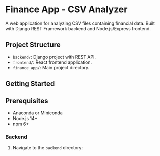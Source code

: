 # Finance App - CSV Analyzer

A web application for analyzing CSV files containing financial data. Built with Django REST Framework backend and Node.js/Express frontend.

## Project Structure

- `backend/`: Django project with REST API.
- `frontend/`: React frontend application.
- `finance_app/`: Main project directory.

## Getting Started
## Prerequisites
- Anaconda or Miniconda
- Node.js 14+
- npm 6+

### Backend

1. Navigate to the `backend` directory:
